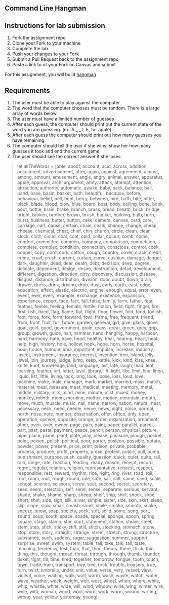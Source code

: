 ## Command Line Hangman

## Instructions for lab submission

1. Fork the assignment repo
1. Clone your Fork to your machine
1. Complete the lab
1. Push your changes to your Fork
1. Submit a Pull Request back to the assignment repo
1. Paste a link to of your Fork on Canvas and submit

For this assignment, you will build [hangman](http://www.justhangman.com/)  

## Requirements

1. The user must be able to play against the computer
1. The word that the computer chooses must be random. There is a large array of words below.
1. The user must have a limited number of guesses
1. After each guess, the computer should print out the current state of the word you are guessing.  (ex. A _ _ L E, for apple)
1. After each guess the computer should print out how many guesses you have remaining.
1. The computer should tell the user if she wins, show her how many guesses it took and end the current game
1. The user should see the correct answer if she loses



> let allTheWords = [able, about, account, acid, across, addition, adjustment, advertisement, after, again, against, agreement, almost, among, amount, amusement, angle, angry, animal, answer, apparatus, apple, approval, arch, argument, army, attack, attempt, attention, attraction, authority, automatic, awake, baby, back, balance, ball, band, base, basin, basket, bath, beautiful, because, before, behaviour, belief, bell, bent, berry, between, bird, birth, bite, bitter, black, blade, blood, blow, blue, board, boat, body, boiling, bone, book, boot, bottle, brain, brake, branch, brass, bread, breath, brick, bridge, bright, broken, brother, brown, brush, bucket, building, bulb, burn, burst, business, butter, button, cake, camera, canvas, card, care, carriage, cart, cause, certain, chain, chalk, chance, change, cheap, cheese, chemical, chest, chief, chin, church, circle, clean, clear, clock, cloth, cloud, coal, coat, cold, collar, colour, comb, come, comfort, committee, common, company, comparison, competition, complete, complex, condition, connection, conscious, control, cook, copper, copy, cord, cork, cotton, cough, country, cover, crack, credit, crime, cruel, crush, current, curtain, curve, cushion, damage, danger, dark, daughter, dead, dear, death, debt, decision, deep, degree, delicate, dependent, design, desire, destruction, detail, development, different, digestion, direction, dirty, discovery, discussion, disease, disgust, distance, distribution, division, door, doubt, down, drain, drawer, dress, drink, driving, drop, dust, early, earth, east, edge, education, effect, elastic, electric, engine, enough, equal, error, even, event, ever, every, example, exchange, existence, expansion, experience, expert, face, fact, fall, false, family, farm, father, fear, feather, feeble, feeling, female, fertile, fiction, field, fight, finger, fire, first, fish, fixed, flag, flame, flat, flight, floor, flower, fold, food, foolish, foot, force, fork, form, forward, fowl, frame, free, frequent, friend, from, front, fruit, full, future, garden, general, girl, give, glass, glove, goat, gold, good, government, grain, grass, great, green, grey, grip, group, growth, guide, hair, hammer, hand, hanging, happy, harbour, hard, harmony, hate, have, head, healthy, hear, hearing, heart, heat, help, high, history, hole, hollow, hook, hope, horn, horse, hospital, hour, house, humour, idea, important, impulse, increase, industry, insect, instrument, insurance, interest, invention, iron, island, jelly, jewel, join, journey, judge, jump, keep, kettle, kick, kind, kiss, knee, knife, knot, knowledge, land, language, last, late, laugh, lead, leaf, learning, leather, left, letter, level, library, lift, light, like, limit, line, linen, liquid, list, little, living, lock, long, look, loose, loss, loud, love, machine, make, male, manager, mark, market, married, mass, match, material, meal, measure, meat, medical, meeting, memory, metal, middle, military, milk, mind, mine, minute, mist, mixed, money, monkey, month, moon, morning, mother, motion, mountain, mouth, move, much, muscle, music, nail, name, narrow, nation, natural, near, necessary, neck, need, needle, nerve, news, night, noise, normal, north, nose, note, number, observation, offer, office, only, open, operation, opinion, opposite, orange, order, organization, ornament, other, oven, over, owner, page, pain, paint, paper, parallel, parcel, part, past, paste, payment, peace, pencil, person, physical, picture, pipe, place, plane, plant, plate, play, please, pleasure, plough, pocket, point, poison, polish, political, poor, porter, position, possible, potato, powder, power, present, price, print, prison, private, probable, process, produce, profit, property, prose, protest, public, pull, pump, punishment, purpose, push, quality, question, quick, quiet, quite, rail, rain, range, rate, reaction, reading, ready, reason, receipt, record, regret, regular, relation, religion, representative, request, respect, responsible, rest, reward, rhythm, rice, right, ring, river, road, roll, roof, room, root, rough, round, rule, safe, sail, salt, same, sand, scale, school, science, scissors, screw, seat, second, secret, secretary, seed, seem, selection, self, send, sense, separate, serious, servant, shade, shake, shame, sharp, sheep, shelf, ship, shirt, shock, shoe, short, shut, side, sign, silk, silver, simple, sister, size, skin, skirt, sleep, slip, slope, slow, small, smash, smell, smile, smoke, smooth, snake, sneeze, snow, soap, society, sock, soft, solid, some, song, sort, sound, soup, south, space, spade, special, sponge, spoon, spring, square, stage, stamp, star, start, statement, station, steam, steel, stem, step, stick, sticky, stiff, still, stitch, stocking, stomach, stone, stop, store, story, straight, strange, street, stretch, strong, structure, substance, such, sudden, sugar, suggestion, summer, support, surprise, sweet, swim, system, table, tail, take, talk, tall, taste, teaching, tendency, test, than, that, then, theory, there, thick, thin, thing, this, thought, thread, throat, through, through, thumb, thunder, ticket, tight, till, time, tired, together, tomorrow, tongue, tooth, touch, town, trade, train, transport, tray, tree, trick, trouble, trousers, true, turn, twist, umbrella, under, unit, value, verse, very, vessel, view, violent, voice, waiting, walk, wall, warm, wash, waste, watch, water, wave, weather, week, weight, well, west, wheel, when, where, while, whip, whistle, white, wide, will, wind, window, wine, wing, winter, wire, wise, with, woman, wood, wool, word, work, worm, wound, writing, wrong, year, yellow, yesterday, young]
